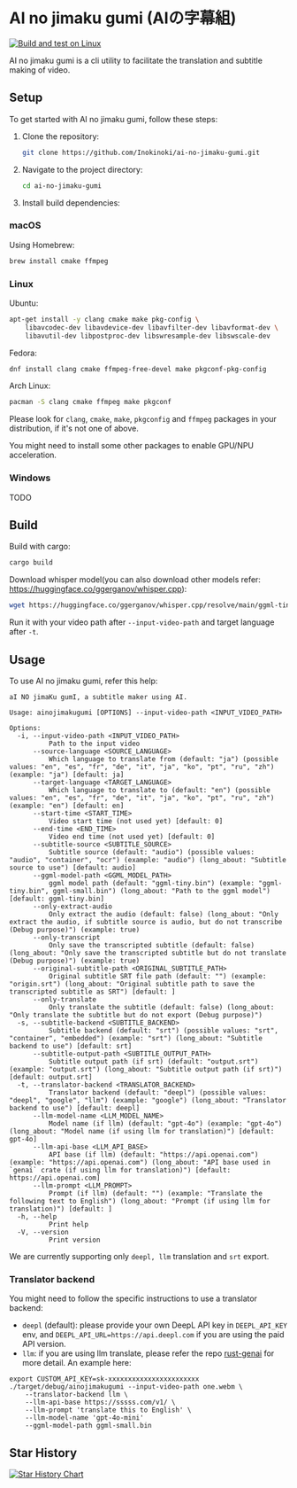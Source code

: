 # AI no jimaku gumi (AIの字幕組)

[![Build and test on Linux](https://github.com/Inokinoki/ai-no-jimaku-gumi/actions/workflows/linux-rust.yml/badge.svg)](https://github.com/Inokinoki/ai-no-jimaku-gumi/actions/workflows/linux-rust.yml)

AI no jimaku gumi is a cli utility to facilitate the translation and subtitle making of video.

## Setup

To get started with AI no jimaku gumi, follow these steps:

1. Clone the repository:
    ```bash
    git clone https://github.com/Inokinoki/ai-no-jimaku-gumi.git
    ```
2. Navigate to the project directory:
    ```bash
    cd ai-no-jimaku-gumi
    ```
3. Install build dependencies:

### macOS

Using Homebrew:

```bash
brew install cmake ffmpeg
```

### Linux

Ubuntu:

```bash
apt-get install -y clang cmake make pkg-config \
    libavcodec-dev libavdevice-dev libavfilter-dev libavformat-dev \
    libavutil-dev libpostproc-dev libswresample-dev libswscale-dev 
```

Fedora:

```bash
dnf install clang cmake ffmpeg-free-devel make pkgconf-pkg-config
```

Arch Linux:

```bash
pacman -S clang cmake ffmpeg make pkgconf
```

Please look for `clang`, `cmake`, `make`, `pkgconfig` and `ffmpeg` packages in your distribution, if it's not one of above.

You might need to install some other packages to enable GPU/NPU acceleration.

### Windows

TODO

## Build

Build with cargo:

```bash
cargo build
```

Download whisper model(you can also download other models refer: https://huggingface.co/ggerganov/whisper.cpp):
```bash
wget https://huggingface.co/ggerganov/whisper.cpp/resolve/main/ggml-tiny.bin
```

Run it with your video path after `--input-video-path` and target language after `-t`.

## Usage

To use AI no jimaku gumi, refer this help:

```
aI NO jimaKu gumI, a subtitle maker using AI.

Usage: ainojimakugumi [OPTIONS] --input-video-path <INPUT_VIDEO_PATH>

Options:
  -i, --input-video-path <INPUT_VIDEO_PATH>
          Path to the input video
      --source-language <SOURCE_LANGUAGE>
          Which language to translate from (default: "ja") (possible values: "en", "es", "fr", "de", "it", "ja", "ko", "pt", "ru", "zh") (example: "ja") [default: ja]
      --target-language <TARGET_LANGUAGE>
          Which language to translate to (default: "en") (possible values: "en", "es", "fr", "de", "it", "ja", "ko", "pt", "ru", "zh") (example: "en") [default: en]
      --start-time <START_TIME>
          Video start time (not used yet) [default: 0]
      --end-time <END_TIME>
          Video end time (not used yet) [default: 0]
      --subtitle-source <SUBTITLE_SOURCE>
          Subtitle source (default: "audio") (possible values: "audio", "container", "ocr") (example: "audio") (long_about: "Subtitle source to use") [default: audio]
      --ggml-model-path <GGML_MODEL_PATH>
          ggml model path (default: "ggml-tiny.bin") (example: "ggml-tiny.bin", ggml-small.bin") (long_about: "Path to the ggml model") [default: ggml-tiny.bin]
      --only-extract-audio
          Only extract the audio (default: false) (long_about: "Only extract the audio, if subtitle source is audio, but do not transcribe (Debug purpose)") (example: true)
      --only-transcript
          Only save the transcripted subtitle (default: false) (long_about: "Only save the transcripted subtitle but do not translate (Debug purpose)") (example: true)
      --original-subtitle-path <ORIGINAL_SUBTITLE_PATH>
          Original subtitle SRT file path (default: "") (example: "origin.srt") (long_about: "Original subtitle path to save the transcripted subtitle as SRT") [default: ]
      --only-translate
          Only translate the subtitle (default: false) (long_about: "Only translate the subtitle but do not export (Debug purpose)")
  -s, --subtitle-backend <SUBTITLE_BACKEND>
          Subtitle backend (default: "srt") (possible values: "srt", "container", "embedded") (example: "srt") (long_about: "Subtitle backend to use") [default: srt]
      --subtitle-output-path <SUBTITLE_OUTPUT_PATH>
          Subtitle output path (if srt) (default: "output.srt") (example: "output.srt") (long_about: "Subtitle output path (if srt)") [default: output.srt]
  -t, --translator-backend <TRANSLATOR_BACKEND>
          Translator backend (default: "deepl") (possible values: "deepl", "google", "llm") (example: "google") (long_about: "Translator backend to use") [default: deepl]
      --llm-model-name <LLM_MODEL_NAME>
          Model name (if llm) (default: "gpt-4o") (example: "gpt-4o") (long_about: "Model name (if using llm for translation)") [default: gpt-4o]
      --llm-api-base <LLM_API_BASE>
          API base (if llm) (default: "https://api.openai.com") (example: "https://api.openai.com") (long_about: "API base used in `genai` crate (if using llm for translation)") [default: https://api.openai.com]
      --llm-prompt <LLM_PROMPT>
          Prompt (if llm) (default: "") (example: "Translate the following text to English") (long_about: "Prompt (if using llm for translation)") [default: ]
  -h, --help
          Print help
  -V, --version
          Print version
```

We are currently supporting only `deepl, llm` translation and `srt` export.

### Translator backend

You might need to follow the specific instructions to use a translator backend:

- `deepl` (default): please provide your own DeepL API key in `DEEPL_API_KEY` env, and `DEEPL_API_URL=https://api.deepl.com` if you are using the paid API version.
- `llm`: if you are using llm translate, please refer the repo [rust-genai](https://github.com/jeremychone/rust-genai) for more detail. An example here:
```cli
export CUSTOM_API_KEY=sk-xxxxxxxxxxxxxxxxxxxxxxx
./target/debug/ainojimakugumi --input-video-path one.webm \
    --translator-backend llm \
    --llm-api-base https://sssss.com/v1/ \
    --llm-prompt 'translate this to English' \
    --llm-model-name 'gpt-4o-mini'
    --ggml-model-path ggml-small.bin
```

## Star History

<a href="https://star-history.com/#Inokinoki/ai-no-jimaku-gumi&Date">
 <picture>
   <source media="(prefers-color-scheme: dark)" srcset="https://api.star-history.com/svg?repos=Inokinoki/ai-no-jimaku-gumi&type=Date&theme=dark" />
   <source media="(prefers-color-scheme: light)" srcset="https://api.star-history.com/svg?repos=Inokinoki/ai-no-jimaku-gumi&type=Date" />
   <img alt="Star History Chart" src="https://api.star-history.com/svg?repos=Inokinoki/ai-no-jimaku-gumi&type=Date" />
 </picture>
</a>
